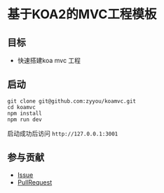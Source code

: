 # 基于KOA2的MVC工程模板

## 目标

- 快速搭建koa mvc 工程

## 启动

```shell
git clone git@github.com:zyyou/koamvc.git
cd koamvc
npm install
npm run dev
```
启动成功后访问 `http://127.0.0.1:3001` 

## 参与贡献

- [Issue](https://github.com/zyyou/koamvc/issues)
- [PullRequest](https://github.com/zyyou/koamvc/pulls)


